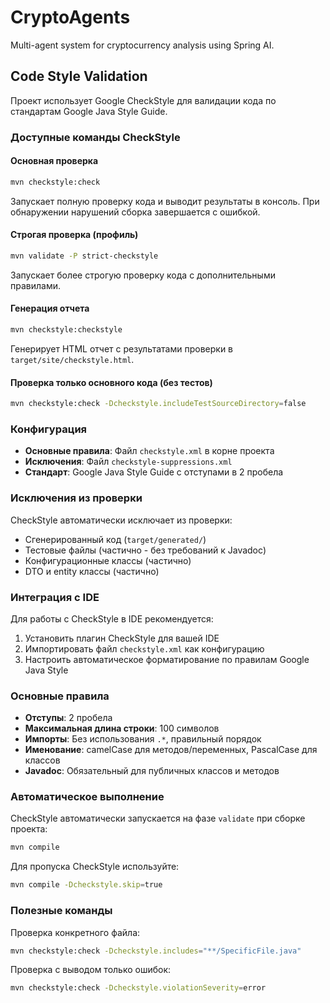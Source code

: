 # CryptoAgents

Multi-agent system for cryptocurrency analysis using Spring AI.

## Code Style Validation

Проект использует Google CheckStyle для валидации кода по стандартам Google Java Style Guide.

### Доступные команды CheckStyle

#### Основная проверка
```bash
mvn checkstyle:check
```
Запускает полную проверку кода и выводит результаты в консоль. При обнаружении нарушений сборка завершается с ошибкой.

#### Строгая проверка (профиль)
```bash
mvn validate -P strict-checkstyle
```
Запускает более строгую проверку кода с дополнительными правилами.

#### Генерация отчета
```bash
mvn checkstyle:checkstyle
```
Генерирует HTML отчет с результатами проверки в `target/site/checkstyle.html`.

#### Проверка только основного кода (без тестов)
```bash
mvn checkstyle:check -Dcheckstyle.includeTestSourceDirectory=false
```

### Конфигурация

- **Основные правила**: Файл `checkstyle.xml` в корне проекта
- **Исключения**: Файл `checkstyle-suppressions.xml` 
- **Стандарт**: Google Java Style Guide с отступами в 2 пробела

### Исключения из проверки

CheckStyle автоматически исключает из проверки:
- Сгенерированный код (`target/generated/`)
- Тестовые файлы (частично - без требований к Javadoc)
- Конфигурационные классы (частично)
- DTO и entity классы (частично)

### Интеграция с IDE

Для работы с CheckStyle в IDE рекомендуется:
1. Установить плагин CheckStyle для вашей IDE
2. Импортировать файл `checkstyle.xml` как конфигурацию
3. Настроить автоматическое форматирование по правилам Google Java Style

### Основные правила

- **Отступы**: 2 пробела
- **Максимальная длина строки**: 100 символов  
- **Импорты**: Без использования `.*`, правильный порядок
- **Именование**: camelCase для методов/переменных, PascalCase для классов
- **Javadoc**: Обязательный для публичных классов и методов

### Автоматическое выполнение

CheckStyle автоматически запускается на фазе `validate` при сборке проекта:
```bash
mvn compile
```

Для пропуска CheckStyle используйте:
```bash
mvn compile -Dcheckstyle.skip=true
```

### Полезные команды

Проверка конкретного файла:
```bash
mvn checkstyle:check -Dcheckstyle.includes="**/SpecificFile.java"
```

Проверка с выводом только ошибок:
```bash
mvn checkstyle:check -Dcheckstyle.violationSeverity=error
``` 